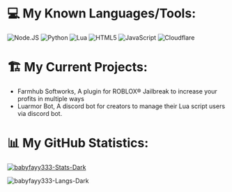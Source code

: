 # 💻 My Known Languages/Tools:
![Node.JS](https://img.shields.io/badge/Node.JS-417e38?style=for-the-badge&logo=node.js&logoColor=ffffff)
![Python](https://img.shields.io/badge/python-3670A0?style=for-the-badge&logo=python&logoColor=ffffff)
![Lua](https://img.shields.io/badge/Lua-000080?style=for-the-badge&logo=Lua&logoColor=white)
![HTML5](https://img.shields.io/badge/Html-dd4b25?style=for-the-badge&logo=html5&logoColor=white)
![JavaScript](https://img.shields.io/badge/JavaScript-ffde24?style=for-the-badge&logo=javascript&logoColor=000)
![Cloudflare](https://img.shields.io/badge/Cloudflare-F38020?style=for-the-badge&logo=Cloudflare&logoColor=white)

# 🏗️ My Current Projects:
- Farmhub Softworks, A plugin for ROBLOX® Jailbreak to increase your profits in multiple ways
- Luarmor Bot, A discord bot for creators to manage their Lua script users via discord bot.

# 📊 My GitHub Statistics:
[![babyfayy333-Stats-Dark](https://github-readme-stats.vercel.app/api?username=babyfayy333&show_icons=true&theme=dark#gh-dark-mode-only)](https://github.com/babyfayy333)

![babyfayy333-Langs-Dark](https://github-readme-stats.vercel.app/api/top-langs/?username=babyfayy333&show_icons=true&theme=dark#gh-dark-mode-only)
